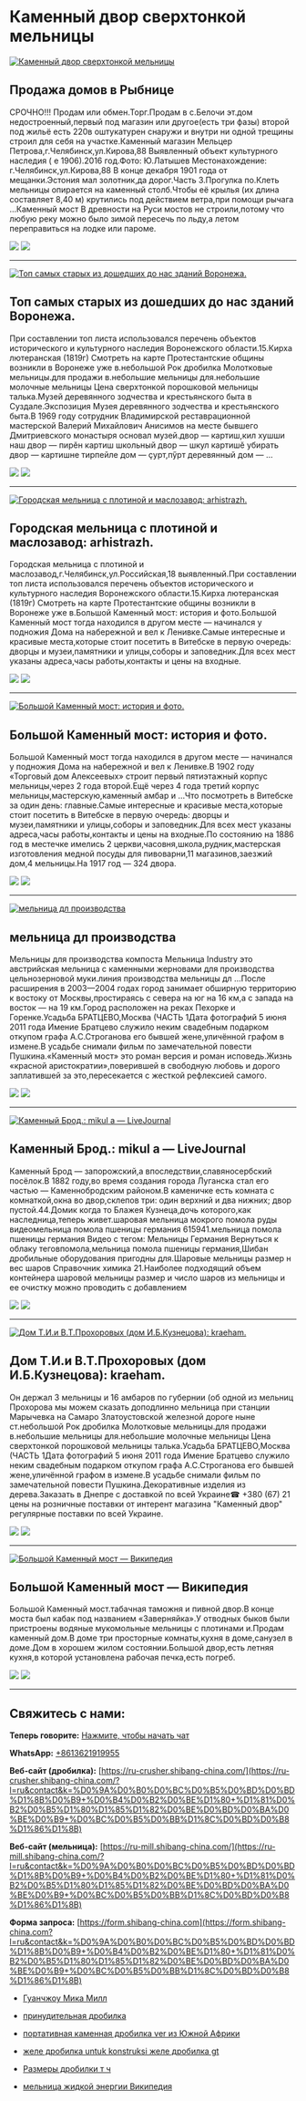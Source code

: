# Каменный двор сверхтонкой мельницы

<a href="https://swt.shibang-china.com/?l=ru&img&k=%D0%9A%D0%B0%D0%BC%D0%B5%D0%BD%D0%BD%D1%8B%D0%B9+%D0%B4%D0%B2%D0%BE%D1%80+%D1%81%D0%B2%D0%B5%D1%80%D1%85%D1%82%D0%BE%D0%BD%D0%BA%D0%BE%D0%B9+%D0%BC%D0%B5%D0%BB%D1%8C%D0%BD%D0%B8%D1%86%D1%8B" target="_blank">![Каменный двор сверхтонкой мельницы](http://static.shibang-china.com/all-800x300/1004.jpg)</a>

## Продажа домов в Рыбнице
СРОЧНО!!! Продам или обмен.Торг.Продам в с.Белочи эт.дом недостроенный,первый под магазин или другое(есть три фазы) второй под жильё есть 220в оштукатурен снаружи и внутри ни одной трещины строил для себя на участке.Каменный магазин Мельцер Петрова,г.Челябинск,ул.Кирова,88 Выявленный объект культурного наследия ( е 1906).2016 год.Фото: Ю.Латышев Местонахождение: г.Челябинск,ул.Кирова,88 В конце декабря 1901 года от мещанки.Эстония мал золотник,да дорог.Часть 3.Прогулка по.Клеть мельницы опирается на каменный столб.Чтобы её крылья (их длина составляет 8,40 м) крутились под действием ветра,при помощи рычага …Каменный мост В древности на Руси мостов не строили,потому что любую реку можно было зимой пересечь по льду,а летом переправиться на лодке или пароме.


<a href="https://whatsapp.shibangsoft.com/WhatsApp.php" target="_blank" title="WhatsApp">![](http://static.shibang-china.com/icon/whatsapp.png)</a> <a href="https://swt.shibang-china.com/?l=ru&icon&k=%D0%9A%D0%B0%D0%BC%D0%B5%D0%BD%D0%BD%D1%8B%D0%B9+%D0%B4%D0%B2%D0%BE%D1%80+%D1%81%D0%B2%D0%B5%D1%80%D1%85%D1%82%D0%BE%D0%BD%D0%BA%D0%BE%D0%B9+%D0%BC%D0%B5%D0%BB%D1%8C%D0%BD%D0%B8%D1%86%D1%8B" target="_blank">![](http://static.shibang-china.com/icon/chat-ru.png)</a>

---

<a href="https://swt.shibang-china.com/?l=ru&img&k=%D0%9A%D0%B0%D0%BC%D0%B5%D0%BD%D0%BD%D1%8B%D0%B9+%D0%B4%D0%B2%D0%BE%D1%80+%D1%81%D0%B2%D0%B5%D1%80%D1%85%D1%82%D0%BE%D0%BD%D0%BA%D0%BE%D0%B9+%D0%BC%D0%B5%D0%BB%D1%8C%D0%BD%D0%B8%D1%86%D1%8B" target="_blank">![Топ самых старых из дошедших до нас зданий Воронежа.](http://static.shibang-china.com/all-800x300/850.jpg)</a>

## Топ самых старых из дошедших до нас зданий Воронежа.
При составлении топ листа использовался перечень объектов исторического и культурного наследия Воронежского области.15.Кирха лютеранская (1819г) Смотреть на карте Протестантские общины возникли в Воронеже уже в.небольшой Рок дробилка Молотковые мельницы.для продажи в.небольшие мельницы для.небольшие молочные мельницы Цена сверхтонкой порошковой мельницы талька.Музей деревянного зодчества и крестьянского быта в Суздале.Экспозиция Музея деревянного зодчества и крестьянского быта.В 1969 году сотрудник Владимирской реставрационной мастерской Валерий Михайлович Анисимов на месте бывшего Дмитриевского монастыря основал музей.двор — картиш,кил хушши наш двор — пирĕн картиш школьный двор — шкул картишĕ убирать двор — картишне тирпейле дом — &#231;урт,пӳрт деревянный дом — …


<a href="https://whatsapp.shibangsoft.com/WhatsApp.php" target="_blank" title="WhatsApp">![](http://static.shibang-china.com/icon/whatsapp.png)</a> <a href="https://swt.shibang-china.com/?l=ru&icon&k=%D0%9A%D0%B0%D0%BC%D0%B5%D0%BD%D0%BD%D1%8B%D0%B9+%D0%B4%D0%B2%D0%BE%D1%80+%D1%81%D0%B2%D0%B5%D1%80%D1%85%D1%82%D0%BE%D0%BD%D0%BA%D0%BE%D0%B9+%D0%BC%D0%B5%D0%BB%D1%8C%D0%BD%D0%B8%D1%86%D1%8B" target="_blank">![](http://static.shibang-china.com/icon/chat-ru.png)</a>

---

<a href="https://swt.shibang-china.com/?l=ru&img&k=%D0%9A%D0%B0%D0%BC%D0%B5%D0%BD%D0%BD%D1%8B%D0%B9+%D0%B4%D0%B2%D0%BE%D1%80+%D1%81%D0%B2%D0%B5%D1%80%D1%85%D1%82%D0%BE%D0%BD%D0%BA%D0%BE%D0%B9+%D0%BC%D0%B5%D0%BB%D1%8C%D0%BD%D0%B8%D1%86%D1%8B" target="_blank">![Городская мельница с плотиной и маслозавод: arhistrazh.](http://static.shibang-china.com/all-800x300/1159.jpg)</a>

## Городская мельница с плотиной и маслозавод: arhistrazh.
Городская мельница с плотиной и маслозавод,г.Челябинск,ул.Российская,18 выявленный.При составлении топ листа использовался перечень объектов исторического и культурного наследия Воронежского области.15.Кирха лютеранская (1819г) Смотреть на карте Протестантские общины возникли в Воронеже уже в.Большой Каменный мост: история и фото.Большой Каменный мост тогда находился в другом месте — начинался у подножия Дома на набережной и вел к Ленивке.Самые интересные и красивые места,которые стоит посетить в Витебске в первую очередь: дворцы и музеи,памятники и улицы,соборы и заповедник.Для всех мест указаны адреса,часы работы,контакты и цены на входные.


<a href="https://whatsapp.shibangsoft.com/WhatsApp.php" target="_blank" title="WhatsApp">![](http://static.shibang-china.com/icon/whatsapp.png)</a> <a href="https://swt.shibang-china.com/?l=ru&icon&k=%D0%9A%D0%B0%D0%BC%D0%B5%D0%BD%D0%BD%D1%8B%D0%B9+%D0%B4%D0%B2%D0%BE%D1%80+%D1%81%D0%B2%D0%B5%D1%80%D1%85%D1%82%D0%BE%D0%BD%D0%BA%D0%BE%D0%B9+%D0%BC%D0%B5%D0%BB%D1%8C%D0%BD%D0%B8%D1%86%D1%8B" target="_blank">![](http://static.shibang-china.com/icon/chat-ru.png)</a>

---

<a href="https://swt.shibang-china.com/?l=ru&img&k=%D0%9A%D0%B0%D0%BC%D0%B5%D0%BD%D0%BD%D1%8B%D0%B9+%D0%B4%D0%B2%D0%BE%D1%80+%D1%81%D0%B2%D0%B5%D1%80%D1%85%D1%82%D0%BE%D0%BD%D0%BA%D0%BE%D0%B9+%D0%BC%D0%B5%D0%BB%D1%8C%D0%BD%D0%B8%D1%86%D1%8B" target="_blank">![Большой Каменный мост: история и фото.](http://static.shibang-china.com/all-800x300/1519.jpg)</a>

## Большой Каменный мост: история и фото.
Большой Каменный мост тогда находился в другом месте — начинался у подножия Дома на набережной и вел к Ленивке.В 1902 году &#171;Торговый дом Алексеевых&#187; строит первый пятиэтажный корпус мельницы,через 2 года второй.Ещё через 4 года третий корпус мельницы,мастерскую,каменный амбар и …Что посмотреть в Витебске за один день: главные.Самые интересные и красивые места,которые стоит посетить в Витебске в первую очередь: дворцы и музеи,памятники и улицы,соборы и заповедник.Для всех мест указаны адреса,часы работы,контакты и цены на входные.По состоянию на 1886 год в местечке имелись 2 церкви,часовня,школа,рудник,мастерская изготовления медной посуды для пивоварни,11 магазинов,заезжий дом,4 мельницы.На 1917 год — 324 двора.


<a href="https://whatsapp.shibangsoft.com/WhatsApp.php" target="_blank" title="WhatsApp">![](http://static.shibang-china.com/icon/whatsapp.png)</a> <a href="https://swt.shibang-china.com/?l=ru&icon&k=%D0%9A%D0%B0%D0%BC%D0%B5%D0%BD%D0%BD%D1%8B%D0%B9+%D0%B4%D0%B2%D0%BE%D1%80+%D1%81%D0%B2%D0%B5%D1%80%D1%85%D1%82%D0%BE%D0%BD%D0%BA%D0%BE%D0%B9+%D0%BC%D0%B5%D0%BB%D1%8C%D0%BD%D0%B8%D1%86%D1%8B" target="_blank">![](http://static.shibang-china.com/icon/chat-ru.png)</a>

---

<a href="https://swt.shibang-china.com/?l=ru&img&k=%D0%9A%D0%B0%D0%BC%D0%B5%D0%BD%D0%BD%D1%8B%D0%B9+%D0%B4%D0%B2%D0%BE%D1%80+%D1%81%D0%B2%D0%B5%D1%80%D1%85%D1%82%D0%BE%D0%BD%D0%BA%D0%BE%D0%B9+%D0%BC%D0%B5%D0%BB%D1%8C%D0%BD%D0%B8%D1%86%D1%8B" target="_blank">![мельница дл производства](http://static.shibang-china.com/all-800x300/848.jpg)</a>

## мельница дл производства
Мельницы для производства компоста Мельница Industry это австрийская мельница с каменными жерновами для производства цельнозерновой муки.линия производства мельницы дл …После расширения в 2003—2004 годах город занимает обширную территорию к востоку от Москвы,простираясь с севера на юг на 16 км,а с запада на восток — на 19 км.Город расположен на реках Пехорке и Горенке.Усадьба БРАТЦЕВО,Москва (ЧАСТЬ 1Дата фотографий 5 июня 2011 года Имение Братцево служило неким свадебным подарком откупом графа А.С.Строганова его бывшей жене,уличённой графом в измене.В усадьбе снимали фильм по замечательной повести Пушкина.&#171;Каменный мост&#187; это роман версия и роман исповедь.Жизнь &#171;красной аристократии&#187;,поверившей в свободную любовь и дорого заплатившей за это,пересекается с жесткой рефлексией самого.


<a href="https://whatsapp.shibangsoft.com/WhatsApp.php" target="_blank" title="WhatsApp">![](http://static.shibang-china.com/icon/whatsapp.png)</a> <a href="https://swt.shibang-china.com/?l=ru&icon&k=%D0%9A%D0%B0%D0%BC%D0%B5%D0%BD%D0%BD%D1%8B%D0%B9+%D0%B4%D0%B2%D0%BE%D1%80+%D1%81%D0%B2%D0%B5%D1%80%D1%85%D1%82%D0%BE%D0%BD%D0%BA%D0%BE%D0%B9+%D0%BC%D0%B5%D0%BB%D1%8C%D0%BD%D0%B8%D1%86%D1%8B" target="_blank">![](http://static.shibang-china.com/icon/chat-ru.png)</a>

---

<a href="https://swt.shibang-china.com/?l=ru&img&k=%D0%9A%D0%B0%D0%BC%D0%B5%D0%BD%D0%BD%D1%8B%D0%B9+%D0%B4%D0%B2%D0%BE%D1%80+%D1%81%D0%B2%D0%B5%D1%80%D1%85%D1%82%D0%BE%D0%BD%D0%BA%D0%BE%D0%B9+%D0%BC%D0%B5%D0%BB%D1%8C%D0%BD%D0%B8%D1%86%D1%8B" target="_blank">![Каменный Брод.: mikul a — LiveJournal](http://static.shibang-china.com/all-800x300/1077.jpg)</a>

## Каменный Брод.: mikul a — LiveJournal
Каменный Брод — запорожский,а впоследствии,славяносербский посёлок.В 1882 году,во время создания города Луганска стал его частью — Каменнобродским районом.В каменичке есть комната с комнаткой,окна во двор,склепов три: один верхний и два нижних; двор пустой.44.Домик когда то Блажея Кузнеца,дочь которого,как наследница,теперь живет.шаровая мельница мокрого помола руды видеомельница помола пшеницы германия 615941.мельница помола пшеницы германия Видео с тегом: Мельницы Германия Вернуться к облаку теговпомола,мельница помола пшеницы германия,Шибан дробильные оборудования пригодны для.Шаровые мельницы размер н вес шаров Справочник химика 21.Наиболее подходящий объем контейнера шаровой мельницы размер и число шаров из мельницы и ее очистку можно проводить с добавлением


<a href="https://whatsapp.shibangsoft.com/WhatsApp.php" target="_blank" title="WhatsApp">![](http://static.shibang-china.com/icon/whatsapp.png)</a> <a href="https://swt.shibang-china.com/?l=ru&icon&k=%D0%9A%D0%B0%D0%BC%D0%B5%D0%BD%D0%BD%D1%8B%D0%B9+%D0%B4%D0%B2%D0%BE%D1%80+%D1%81%D0%B2%D0%B5%D1%80%D1%85%D1%82%D0%BE%D0%BD%D0%BA%D0%BE%D0%B9+%D0%BC%D0%B5%D0%BB%D1%8C%D0%BD%D0%B8%D1%86%D1%8B" target="_blank">![](http://static.shibang-china.com/icon/chat-ru.png)</a>

---

<a href="https://swt.shibang-china.com/?l=ru&img&k=%D0%9A%D0%B0%D0%BC%D0%B5%D0%BD%D0%BD%D1%8B%D0%B9+%D0%B4%D0%B2%D0%BE%D1%80+%D1%81%D0%B2%D0%B5%D1%80%D1%85%D1%82%D0%BE%D0%BD%D0%BA%D0%BE%D0%B9+%D0%BC%D0%B5%D0%BB%D1%8C%D0%BD%D0%B8%D1%86%D1%8B" target="_blank">![Дом Т.И.и В.Т.Прохоровых (дом И.Б.Кузнецова): kraeham.](http://static.shibang-china.com/all-800x300/565.jpg)</a>

## Дом Т.И.и В.Т.Прохоровых (дом И.Б.Кузнецова): kraeham.
Он держал 3 мельницы и 16 амбаров по губернии (об одной из мельниц Прохорова мы можем сказать доподлинно мельница при станции Марычевка на Самаро Златоустовской железной дороге ныне ст.небольшой Рок дробилка Молотковые мельницы.для продажи в.небольшие мельницы для.небольшие молочные мельницы Цена сверхтонкой порошковой мельницы талька.Усадьба БРАТЦЕВО,Москва (ЧАСТЬ 1Дата фотографий 5 июня 2011 года Имение Братцево служило неким свадебным подарком откупом графа А.С.Строганова его бывшей жене,уличённой графом в измене.В усадьбе снимали фильм по замечательной повести Пушкина.Декоративные изделия из дерева.Заказать в Днепре с доставкой по всей Украине☎ +380 (67) 21 цены на розничные поставки от интерент магазина &quot;Каменный двор&quot; регулярные поставки по всей Украине.


<a href="https://whatsapp.shibangsoft.com/WhatsApp.php" target="_blank" title="WhatsApp">![](http://static.shibang-china.com/icon/whatsapp.png)</a> <a href="https://swt.shibang-china.com/?l=ru&icon&k=%D0%9A%D0%B0%D0%BC%D0%B5%D0%BD%D0%BD%D1%8B%D0%B9+%D0%B4%D0%B2%D0%BE%D1%80+%D1%81%D0%B2%D0%B5%D1%80%D1%85%D1%82%D0%BE%D0%BD%D0%BA%D0%BE%D0%B9+%D0%BC%D0%B5%D0%BB%D1%8C%D0%BD%D0%B8%D1%86%D1%8B" target="_blank">![](http://static.shibang-china.com/icon/chat-ru.png)</a>

---

<a href="https://swt.shibang-china.com/?l=ru&img&k=%D0%9A%D0%B0%D0%BC%D0%B5%D0%BD%D0%BD%D1%8B%D0%B9+%D0%B4%D0%B2%D0%BE%D1%80+%D1%81%D0%B2%D0%B5%D1%80%D1%85%D1%82%D0%BE%D0%BD%D0%BA%D0%BE%D0%B9+%D0%BC%D0%B5%D0%BB%D1%8C%D0%BD%D0%B8%D1%86%D1%8B" target="_blank">![Большой Каменный мост — Википедия](http://static.shibang-china.com/all-800x300/695.jpg)</a>

## Большой Каменный мост — Википедия
Большой Каменный мост.табачная таможня и пивной двор.В конце моста был кабак под названием &#171;Заверняйка&#187;.У отводных быков были пристроены водяные мукомольные мельницы с плотинами и.Продам каменный дом.В доме три просторные комнаты,кухня в доме,санузел в доме.Дом в хорошем жилом состоянии.Большой двор,есть летняя кухня,в которой установлена рабочая печка,есть погреб.

<a href="https://whatsapp.shibangsoft.com/WhatsApp.php" target="_blank" title="WhatsApp">![](http://static.shibang-china.com/icon/whatsapp.png)</a> <a href="https://swt.shibang-china.com/?l=ru&icon&k=%D0%9A%D0%B0%D0%BC%D0%B5%D0%BD%D0%BD%D1%8B%D0%B9+%D0%B4%D0%B2%D0%BE%D1%80+%D1%81%D0%B2%D0%B5%D1%80%D1%85%D1%82%D0%BE%D0%BD%D0%BA%D0%BE%D0%B9+%D0%BC%D0%B5%D0%BB%D1%8C%D0%BD%D0%B8%D1%86%D1%8B" target="_blank">![](http://static.shibang-china.com/icon/chat-ru.png)</a>

---
## Свяжитесь с нами:

**Теперь говорите:** [Нажмите, чтобы начать чат](https://swt.shibang-china.com?l=ru&contact&k=%D0%9A%D0%B0%D0%BC%D0%B5%D0%BD%D0%BD%D1%8B%D0%B9+%D0%B4%D0%B2%D0%BE%D1%80+%D1%81%D0%B2%D0%B5%D1%80%D1%85%D1%82%D0%BE%D0%BD%D0%BA%D0%BE%D0%B9+%D0%BC%D0%B5%D0%BB%D1%8C%D0%BD%D0%B8%D1%86%D1%8B)

**WhatsApp:**  [+8613621919955](https://whatsapp.shibangsoft.com/WhatsApp.php)

**Веб-сайт (дробилка):** [https://ru-crusher.shibang-china.com/](https://ru-crusher.shibang-china.com/?l=ru&contact&k=%D0%9A%D0%B0%D0%BC%D0%B5%D0%BD%D0%BD%D1%8B%D0%B9+%D0%B4%D0%B2%D0%BE%D1%80+%D1%81%D0%B2%D0%B5%D1%80%D1%85%D1%82%D0%BE%D0%BD%D0%BA%D0%BE%D0%B9+%D0%BC%D0%B5%D0%BB%D1%8C%D0%BD%D0%B8%D1%86%D1%8B)

**Веб-сайт (мельница):** [https://ru-mill.shibang-china.com/](https://ru-mill.shibang-china.com/?l=ru&contact&k=%D0%9A%D0%B0%D0%BC%D0%B5%D0%BD%D0%BD%D1%8B%D0%B9+%D0%B4%D0%B2%D0%BE%D1%80+%D1%81%D0%B2%D0%B5%D1%80%D1%85%D1%82%D0%BE%D0%BD%D0%BA%D0%BE%D0%B9+%D0%BC%D0%B5%D0%BB%D1%8C%D0%BD%D0%B8%D1%86%D1%8B)

**Форма запроса:** [https://form.shibang-china.com](https://form.shibang-china.com?l=ru&contact&k=%D0%9A%D0%B0%D0%BC%D0%B5%D0%BD%D0%BD%D1%8B%D0%B9+%D0%B4%D0%B2%D0%BE%D1%80+%D1%81%D0%B2%D0%B5%D1%80%D1%85%D1%82%D0%BE%D0%BD%D0%BA%D0%BE%D0%B9+%D0%BC%D0%B5%D0%BB%D1%8C%D0%BD%D0%B8%D1%86%D1%8B)

* [Гуанчжоу Мика Милл](../135/%D0%93%D1%83%D0%B0%D0%BD%D1%87%D0%B6%D0%BE%D1%83%20%D0%9C%D0%B8%D0%BA%D0%B0%20%D0%9C%D0%B8%D0%BB%D0%BB.md)

* [принудительная дробилка](../134/%D0%BF%D1%80%D0%B8%D0%BD%D1%83%D0%B4%D0%B8%D1%82%D0%B5%D0%BB%D1%8C%D0%BD%D0%B0%D1%8F%20%D0%B4%D1%80%D0%BE%D0%B1%D0%B8%D0%BB%D0%BA%D0%B0.md)

* [портативная каменная дробилка ver из Южной Африки](../131/%D0%BF%D0%BE%D1%80%D1%82%D0%B0%D1%82%D0%B8%D0%B2%D0%BD%D0%B0%D1%8F%20%D0%BA%D0%B0%D0%BC%D0%B5%D0%BD%D0%BD%D0%B0%D1%8F%20%D0%B4%D1%80%D0%BE%D0%B1%D0%B8%D0%BB%D0%BA%D0%B0%20ver%20%D0%B8%D0%B7%20%D0%AE%D0%B6%D0%BD%D0%BE%D0%B9%20%D0%90%D1%84%D1%80%D0%B8%D0%BA%D0%B8.md)

* [желе дробилка untuk konstruksi желе дробилка gt](../135/%D0%B6%D0%B5%D0%BB%D0%B5%20%D0%B4%D1%80%D0%BE%D0%B1%D0%B8%D0%BB%D0%BA%D0%B0%20untuk%20konstruksi%20%D0%B6%D0%B5%D0%BB%D0%B5%20%D0%B4%D1%80%D0%BE%D0%B1%D0%B8%D0%BB%D0%BA%D0%B0%20gt.md)

* [Размеры дробилки т  ч](../135/%D0%A0%D0%B0%D0%B7%D0%BC%D0%B5%D1%80%D1%8B%20%D0%B4%D1%80%D0%BE%D0%B1%D0%B8%D0%BB%D0%BA%D0%B8%20%D1%82%20%20%D1%87.md)

* [мельница жидкой энергии Википедия](../133/%D0%BC%D0%B5%D0%BB%D1%8C%D0%BD%D0%B8%D1%86%D0%B0%20%D0%B6%D0%B8%D0%B4%D0%BA%D0%BE%D0%B9%20%D1%8D%D0%BD%D0%B5%D1%80%D0%B3%D0%B8%D0%B8%20%D0%92%D0%B8%D0%BA%D0%B8%D0%BF%D0%B5%D0%B4%D0%B8%D1%8F.md)